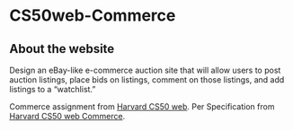 # CS50web-Commerce

## About the website

Design an eBay-like e-commerce auction site that will allow users to post auction listings, place bids on listings, comment on those listings, and add listings to a “watchlist.”

Commerce assignment from [Harvard CS50 web](https://cs50.harvard.edu/web/2020/).
Per Specification from [Harvard CS50 web Commerce](https://cs50.harvard.edu/web/2020/projects/2/commerce/).